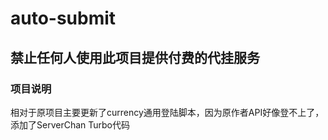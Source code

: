 # auto-submit

## 禁止任何人使用此项目提供付费的代挂服务

### 项目说明

相对于原项目主要更新了currency通用登陆脚本，因为原作者API好像登不上了，添加了ServerChan Turbo代码

